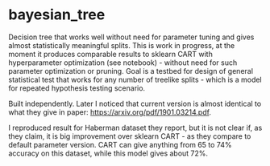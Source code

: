 # bayesian_tree

Decision tree that works well without need for parameter tuning and gives almost statistically meaningful splits. 
This is work in progress, at the moment it produces comparable results to sklearn CART with hyperparameter optimization (see notebook) - without need for such parameter optimization or pruning. Goal is a testbed for  design of general statistical test that works for any number of treelike splits - which is a model for repeated hypothesis testing scenario. 

Built independently. Later I noticed that current version is almost identical to what they give in paper: https://arxiv.org/pdf/1901.03214.pdf.

I reproduced result for Haberman dataset they report, but it is not clear if, as they claim, it is big improvement over sklearn CART - as they compare to default parameter version. CART can give anything from 65 to 74% accuracy on this dataset, while this model gives about 72%. 


